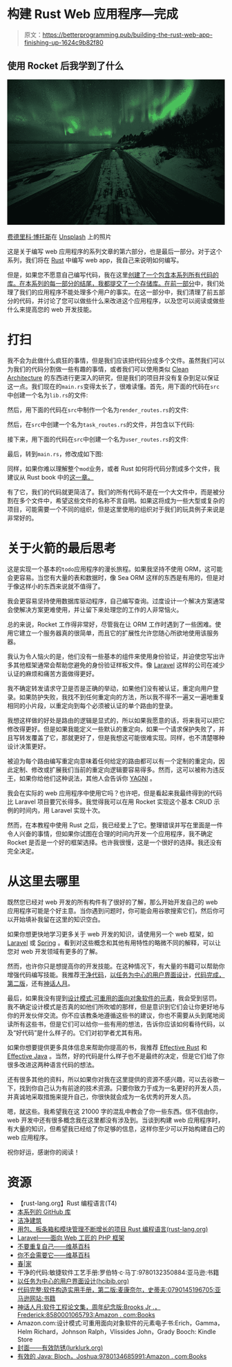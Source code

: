# 构建 Rust Web 应用程序—完成

> 原文：<https://betterprogramming.pub/building-the-rust-web-app-finishing-up-1624c9b82f80>

## 使用 Rocket 后我学到了什么

![](img/c42bda1e9d5b35224a57db3102f6e303.png)

[费德里科·博托斯](https://unsplash.com/@landscapeplaces)在 [Unsplash](https://unsplash.com/) 上的照片

这是关于编写 web 应用程序的系列文章的第六部分，也是最后一部分。对于这个系列，我们将在 [Rust](https://www.rust-lang.org/learn/get-started) 中编写 web app，我自己来说明如何编写。

但是，如果您不愿意自己编写代码，我在这里[创建了一个包含本系列所有代码的库。在本系列的每一部分的结尾，我都提交了一个存储库。](https://github.com/garrettudstrand/rust-web-app/tree/main)[在前一部分](/building-the-rust-web-app-multiple-users-and-authentication-5ca5988ddfe4)中，我们处理了我们的应用程序不能处理多个用户的事实。在这一部分中，我们清理了前五部分的代码，并讨论了您可以做些什么来改进这个应用程序，以及您可以阅读或做些什么来提高您的 web 开发技能。

# 打扫

我不会为此做什么疯狂的事情，但是我们应该把代码分成多个文件。虽然我们可以为我们的代码分割做一些有趣的事情，或者我们可以使用类似 [Clean Architecture](https://blog.cleancoder.com/uncle-bob/2012/08/13/the-clean-architecture.html) 的东西进行更深入的研究，但是我们的项目并没有复杂到足以保证这一点。我们现在的`main.rs`变得太长了，很难读懂。首先，用下面的代码在`src`中创建一个名为`lib.rs`的文件:

然后，用下面的代码在`src`中制作一个名为`render_routes.rs`的文件:

然后，在`src`中创建一个名为`task_routes.rs`的文件，并包含以下代码:

接下来，用下面的代码在`src`中创建一个名为`user_routes.rs`的文件:

最后，转到`main.rs`，修改成如下图:

同样，如果你难以理解整个`mod`业务，或者 Rust 如何将代码分割成多个文件，我建议从 Rust book 中的[这一章。](https://doc.rust-lang.org/book/ch07-00-managing-growing-projects-with-packages-crates-and-modules.html)

有了它，我们的代码就更简洁了。我们的所有代码不是在一个大文件中，而是被分割在多个文件中，希望这些文件的名称不言自明。如果这将成为一些大型或复杂的项目，可能需要一个不同的组织，但是这里使用的组织对于我们的玩具例子来说是非常好的。

# 关于火箭的最后思考

这是实现一个基本的`todo`应用程序的漫长旅程。如果我坚持不使用 ORM，这可能会更容易。当您有大量的表和数据时，像 Sea ORM 这样的东西是有用的，但是对于像这样小的东西来说就不值得了。

我会更容易坚持使用数据库驱动程序，自己编写查询。过度设计一个解决方案通常会使解决方案更难使用，并让留下来处理您的工作的人非常恼火。

总的来说，Rocket 工作得非常好，尽管我在让 ORM 工作时遇到了一些困难。使用它建立一个服务器真的很简单，而且它的扩展性允许您随心所欲地使用该服务器。

我认为令人恼火的是，他们没有一些基本的组件来使用身份验证，并迫使您写出许多其他框架通常会帮助您避免的身份验证样板文件。像 [Laravel](https://laravel.com/) 这样的公司在减少认证的麻烦和痛苦方面做得更好。

我不确定转发请求守卫是否是正确的举动，如果他们没有被认证，重定向用户登录。如果防护失败，我找不到任何重定向的方法，所以我不得不一遍又一遍地重复相同的小片段，以重定向到每个必须被认证的单个路由的登录。

我想这样做的好处是路由的逻辑是显式的，所以如果我愿意的话，将来我可以把它修改得更好。但是如果我能定义一些默认的重定向，如果一个请求保护失败了，并且写转发覆盖了它，那就更好了，但是我想这可能很难实现。同样，也不清楚哪种设计决策更好。

被迫为每个路由编写重定向意味着任何给定的路由都可以有一个定制的重定向，因此定制、修改或扩展我们当前的重定向逻辑要容易得多。然而，这可以被称为违反[干](https://en.wikipedia.org/wiki/Don%27t_repeat_yourself)，如果你给他们这种说法，其他人会告诉你 [YAGNI](https://en.wikipedia.org/wiki/You_aren%27t_gonna_need_it) 。

我会在实际的 web 应用程序中使用它吗？也许吧，但是看起来我最终得到的代码比 Laravel 项目要冗长得多。我觉得我可以在用 Rocket 实现这个基本 CRUD 示例的时间内，用 Laravel 实现十次。

然而，在本教程中使用 Rust 之后，我已经爱上了它。整理错误并写在里面是一件令人兴奋的事情，但如果你试图在合理的时间内开发一个应用程序，我不确定 Rocket 是否是一个好的框架选择。也许我很慢，这是一个很好的选择。我还没有完全决定。

# 从这里去哪里

既然您已经对 web 开发的所有构件有了很好的了解，那么开始开发自己的 web 应用程序可能是个好主意。当你遇到问题时，你可能会用谷歌搜索它们，然后你可以开始填补我留在这里的知识空白。

如果你想更快地学习更多关于 web 开发的知识，请使用另一个 web 框架，如 [Laravel](https://laravel.com/) 或 [Spring](https://spring.io/) 。看到对这些概念和其他有用特性的略微不同的解释，可以让您对 web 开发领域有更多的了解。

然而，也许你只是想提高你的开发技能。在这种情况下，有大量的书籍可以帮助你增强代码编写技能。我推荐[干净代码](https://www.amazon.com/Clean-Code-Handbook-Software-Craftsmanship/dp/0132350882)，[以任务为中心的用户界面设计](http://hcibib.org/tcuid/tcuid.pdf)，[代码完成，第二版](https://www.amazon.com/Code-Complete-Practical-Handbook-Construction/dp/0735619670)，还有[神话人月](https://www.amazon.com/Mythical-Man-Month-Software-Engineering-Anniversary/dp/0201835959)。

最后，如果我没有提到[设计模式:可重用的面向对象软件的元素](https://www.amazon.com/Design-Patterns-Object-Oriented-Addison-Wesley-Professional-ebook/dp/B000SEIBB8)，我会受到惩罚。我不确定设计模式是否真的如他们所吹嘘的那样，但是意识到它们会让你更好地与你的开发伙伴交流。你不应该教条地遵循这些书的建议，你也不需要从头到尾地阅读所有这些书，但是它们可以给你一些有用的想法，告诉你应该如何看待代码，以及“好代码”是什么样子的。它们对初学者尤其有用。

如果你想要提供更多具体信息来帮助你提高的书，我推荐 [Effective Rust](https://www.lurklurk.org/effective-rust/cover.html) 和 [Effective Java](https://www.amazon.com/Effective-Java-Joshua-Bloch/dp/0134685997) 。当然，好的代码是什么样子也不是最终的决定，但是它们给了你很多改进这两种语言代码的想法。

还有很多其他的资料，所以如果你对我在这里提供的资源不感兴趣，可以去谷歌一下，找到你自己认为有前途的技术资源。只要你致力于成为一名更好的开发人员，并真诚地采取措施来提升自己，你很快就会成为一名优秀的开发人员。

嗯，就这些。我希望我在这 21000 字的混乱中教会了你一些东西。信不信由你，web 开发中还有很多概念我在这里都没有涉及到。当谈到构建 web 应用程序时，有大量的知识，但希望我已经给了你足够的信息，这样你至少可以开始构建自己的 web 应用程序。

祝你好运，感谢你的阅读！

# 资源

*   【rust-lang.org】Rust 编程语言(T4)
*   [本系列的 GitHub 库](https://github.com/garrettudstrand/rust-web-app/tree/main)
*   [洁净建筑](https://blog.cleancoder.com/uncle-bob/2012/08/13/the-clean-architecture.html)
*   [用包、板条箱和模块管理不断增长的项目 Rust 编程语言(rust-lang.org)](https://doc.rust-lang.org/book/ch07-00-managing-growing-projects-with-packages-crates-and-modules.html)
*   [Laravel——面向 Web 工匠的 PHP 框架](https://laravel.com/)
*   [不要重复自己——维基百科](https://en.wikipedia.org/wiki/Don't_repeat_yourself)
*   [你不会需要它——维基百科](https://en.wikipedia.org/wiki/You_aren't_gonna_need_it)
*   [春|家](https://spring.io/)
*   干净的代码:敏捷软件工艺手册:罗伯特·c·马丁:9780132350884:亚马逊:书籍
*   [以任务为中心的用户界面设计(hcibib.org)](http://hcibib.org/tcuid/tcuid.pdf)
*   [代码完整:软件构造实用手册，第二版:麦康奈尔，史蒂夫:0790145196705:亚马逊网站:书籍](https://www.amazon.com/Code-Complete-Practical-Handbook-Construction/dp/0735619670)
*   [神话人月:软件工程论文集，周年纪念版:Brooks Jr .，Frederick:8580001065793:Amazon . com:Books](https://www.amazon.com/Mythical-Man-Month-Software-Engineering-Anniversary/dp/0201835959)
*   Amazon.com:设计模式:可重用面向对象软件的元素电子书:Erich，Gamma，Helm Richard，Johnson Ralph，Vlissides John，Grady Booch: Kindle Store
*   [封面——有效防锈(lurklurk.org)](https://www.lurklurk.org/effective-rust/cover.html)
*   [有效的 Java: Bloch，Joshua:9780134685991:Amazon . com:Books](https://www.amazon.com/Effective-Java-Joshua-Bloch/dp/0134685997)